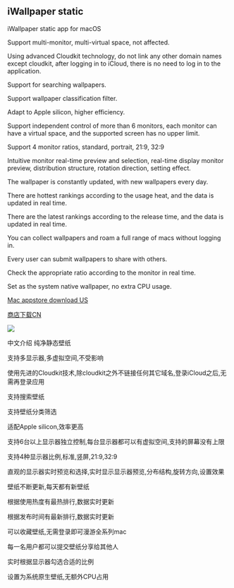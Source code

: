 ## iWallpaper static

iWallpaper static app for macOS

Support multi-monitor, multi-virtual space, not affected.

Using advanced Cloudkit technology, do not link any other domain names except cloudkit, after logging in to iCloud, there is no need to log in to the application.

Support for searching wallpapers.

Support wallpaper classification filter.

Adapt to Apple silicon, higher efficiency.

Support independent control of more than 6 monitors, each monitor can have a virtual space, and the supported screen has no upper limit.

Support 4 monitor ratios, standard, portrait, 21:9, 32:9

Intuitive monitor real-time preview and selection, real-time display monitor preview, distribution structure, rotation direction, setting effect.

The wallpaper is constantly updated, with new wallpapers every day.

There are hottest rankings according to the usage heat, and the data is updated in real time.

There are the latest rankings according to the release time, and the data is updated in real time.

You can collect wallpapers and roam a full range of macs without logging in.

Every user can submit wallpapers to share with others.

Check the appropriate ratio according to the monitor in real time.

Set as the system native wallpaper, no extra CPU usage.


[Mac appstore download US](macappstores://apps.apple.com/us/app/id1592105891?mt=12)

[商店下载CN](macappstores://apps.apple.com/cn/app/id1592105891?mt=12)


![](./1.png)

中文介绍
纯净静态壁纸

支持多显示器,多虚拟空间,不受影响

使用先进的Cloudkit技术,除cloudkit之外不链接任何其它域名,登录iCloud之后,无需再登录应用

支持搜索壁纸

支持壁纸分类筛选

适配Apple silicon,效率更高

支持6台以上显示器独立控制,每台显示器都可以有虚拟空间,支持的屏幕没有上限

支持4种显示器比例,标准,竖屏,21:9,32:9

直观的显示器实时预览和选择,实时显示显示器预览,分布结构,旋转方向,设置效果

壁纸不断更新,每天都有新壁纸

根据使用热度有最热排行,数据实时更新

根据发布时间有最新排行,数据实时更新

可以收藏壁纸,无需登录即可漫游全系列mac

每一名用户都可以提交壁纸分享给其他人

实时根据显示器勾选合适的比例

设置为系统原生壁纸,无额外CPU占用




